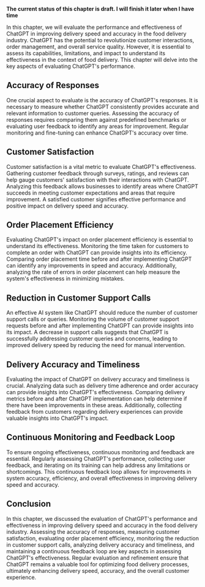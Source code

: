 **The current status of this chapter is draft. I will finish it later when I have time**

In this chapter, we will evaluate the performance and effectiveness of ChatGPT in improving delivery speed and accuracy in the food delivery industry. ChatGPT has the potential to revolutionize customer interactions, order management, and overall service quality. However, it is essential to assess its capabilities, limitations, and impact to understand its effectiveness in the context of food delivery. This chapter will delve into the key aspects of evaluating ChatGPT's performance.

**Accuracy of Responses**
-------------------------

One crucial aspect to evaluate is the accuracy of ChatGPT's responses. It is necessary to measure whether ChatGPT consistently provides accurate and relevant information to customer queries. Assessing the accuracy of responses requires comparing them against predefined benchmarks or evaluating user feedback to identify any areas for improvement. Regular monitoring and fine-tuning can enhance ChatGPT's accuracy over time.

**Customer Satisfaction**
-------------------------

Customer satisfaction is a vital metric to evaluate ChatGPT's effectiveness. Gathering customer feedback through surveys, ratings, and reviews can help gauge customers' satisfaction with their interactions with ChatGPT. Analyzing this feedback allows businesses to identify areas where ChatGPT succeeds in meeting customer expectations and areas that require improvement. A satisfied customer signifies effective performance and positive impact on delivery speed and accuracy.

**Order Placement Efficiency**
------------------------------

Evaluating ChatGPT's impact on order placement efficiency is essential to understand its effectiveness. Monitoring the time taken for customers to complete an order with ChatGPT can provide insights into its efficiency. Comparing order placement time before and after implementing ChatGPT can identify any improvements in speed and accuracy. Additionally, analyzing the rate of errors in order placement can help measure the system's effectiveness in minimizing mistakes.

**Reduction in Customer Support Calls**
---------------------------------------

An effective AI system like ChatGPT should reduce the number of customer support calls or queries. Monitoring the volume of customer support requests before and after implementing ChatGPT can provide insights into its impact. A decrease in support calls suggests that ChatGPT is successfully addressing customer queries and concerns, leading to improved delivery speed by reducing the need for manual intervention.

**Delivery Accuracy and Timeliness**
------------------------------------

Evaluating the impact of ChatGPT on delivery accuracy and timeliness is crucial. Analyzing data such as delivery time adherence and order accuracy can provide insights into ChatGPT's effectiveness. Comparing delivery metrics before and after ChatGPT implementation can help determine if there have been improvements in these areas. Additionally, collecting feedback from customers regarding delivery experiences can provide valuable insights into ChatGPT's impact.

**Continuous Monitoring and Feedback Loop**
-------------------------------------------

To ensure ongoing effectiveness, continuous monitoring and feedback are essential. Regularly assessing ChatGPT's performance, collecting user feedback, and iterating on its training can help address any limitations or shortcomings. This continuous feedback loop allows for improvements in system accuracy, efficiency, and overall effectiveness in improving delivery speed and accuracy.

**Conclusion**
--------------

In this chapter, we discussed the evaluation of ChatGPT's performance and effectiveness in improving delivery speed and accuracy in the food delivery industry. Assessing the accuracy of responses, measuring customer satisfaction, evaluating order placement efficiency, monitoring the reduction in customer support calls, analyzing delivery accuracy and timeliness, and maintaining a continuous feedback loop are key aspects in assessing ChatGPT's effectiveness. Regular evaluation and refinement ensure that ChatGPT remains a valuable tool for optimizing food delivery processes, ultimately enhancing delivery speed, accuracy, and the overall customer experience.
